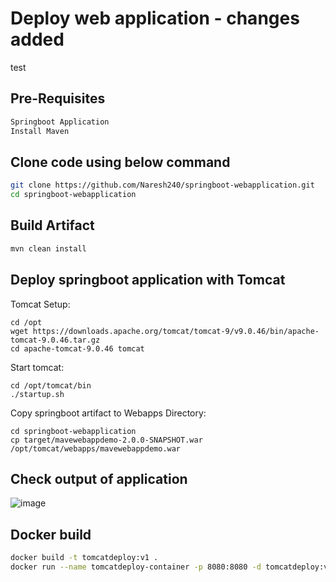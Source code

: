 # Deploy web application - changes added
test
## Pre-Requisites

```bash
Springboot Application
Install Maven
```

## Clone code using below command

```bash
git clone https://github.com/Naresh240/springboot-webapplication.git
cd springboot-webapplication
```

## Build Artifact

```bash
mvn clean install
```

## Deploy springboot application with Tomcat
  Tomcat Setup:
    
    cd /opt
    wget https://downloads.apache.org/tomcat/tomcat-9/v9.0.46/bin/apache-tomcat-9.0.46.tar.gz
    cd apache-tomcat-9.0.46 tomcat
  
  Start tomcat:
    
    cd /opt/tomcat/bin
    ./startup.sh
  
  Copy springboot artifact to Webapps Directory:
    
    cd springboot-webapplication
    cp target/mavewebappdemo-2.0.0-SNAPSHOT.war /opt/tomcat/webapps/mavewebappdemo.war

## Check output of application
  ![image](https://user-images.githubusercontent.com/58024415/120204004-f5f5f100-c245-11eb-8c4b-4c1128434d8e.png)


## Docker build
```bash
docker build -t tomcatdeploy:v1 .
docker run --name tomcatdeploy-container -p 8080:8080 -d tomcatdeploy:v1
```
